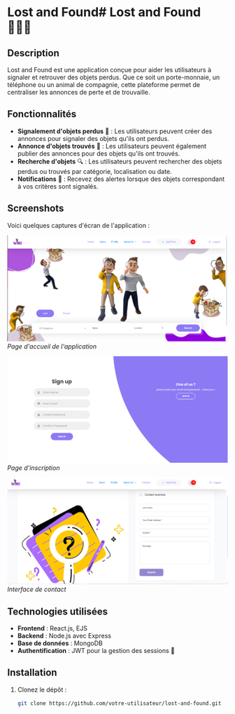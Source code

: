 # Lost and Found# Lost and Found 🕵️‍♂️✨

## Description

Lost and Found est une application conçue pour aider les utilisateurs à signaler et retrouver des objets perdus. Que ce soit un porte-monnaie, un téléphone ou un animal de compagnie, cette plateforme permet de centraliser les annonces de perte et de trouvaille.

## Fonctionnalités

- **Signalement d'objets perdus** 🧳 : Les utilisateurs peuvent créer des annonces pour signaler des objets qu'ils ont perdus.
- **Annonce d'objets trouvés** 🐾 : Les utilisateurs peuvent également publier des annonces pour des objets qu'ils ont trouvés.
- **Recherche d'objets** 🔍 : Les utilisateurs peuvent rechercher des objets perdus ou trouvés par catégorie, localisation ou date.
- **Notifications** 🔔 : Recevez des alertes lorsque des objets correspondant à vos critères sont signalés.

## Screenshots

Voici quelques captures d'écran de l'application :

![Page d'accueil](screenshots/home-page.png)
*Page d'accueil de l'application*

![Login](screenshots/signup.png)
*Page d'inscription*

![Recherche d'objets](screenshots/contact.png)
*Interface de contact*

## Technologies utilisées

- **Frontend** : React.js, EJS
- **Backend** : Node.js avec Express
- **Base de données** : MongoDB
- **Authentification** : JWT pour la gestion des sessions 🔑

## Installation

1. Clonez le dépôt :
   ```bash
   git clone https://github.com/votre-utilisateur/lost-and-found.git

